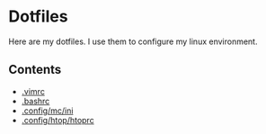 # Dotfiles

Here are my dotfiles. I use them to configure my linux environment.

## Contents

- [.vimrc](.vimrc)
- [.bashrc](.bashrc)
- [.config/mc/ini](.config/mc/ini)
- [.config/htop/htoprc](.config/htop/htoprc)
